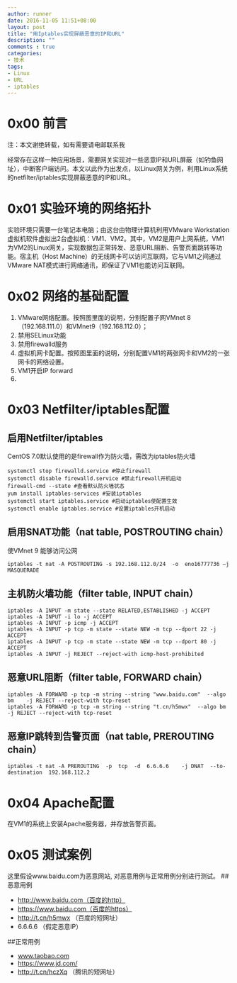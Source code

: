 ```yaml
---
author: runner
date: 2016-11-05 11:51+08:00
layout: post
title: "用Iptables实现屏蔽恶意的IP和URL"
description: ""
comments : true
categories:
- 技术
tags:
- Linux
- URL
- iptables
---
```



# 0x00 前言
注：本文谢绝转载，如有需要请电邮联系我  

经常存在这样一种应用场景，需要网关实现对一些恶意IP和URL屏蔽（如钓鱼网址），中断客户端访问。本文以此作为出发点，以Linux网关为例，利用Linux系统的netfilter/iptables实现屏蔽恶意的IP和URL。

# 0x01 实验环境的网络拓扑
实验环境只需要一台笔记本电脑；由这台由物理计算机利用VMware Workstation虚拟机软件虚拟出2台虚拟机：VM1、VM2。其中，VM2是用户上网系统，VM1为VM2的Linux网关，实现数据包正常转发、恶意URL阻断、告警页面跳转等功能。宿主机（Host Machine）的无线网卡可以访问互联网，它与VM1之间通过VMware NAT模式进行网络通讯，即保证了VM1也能访问互联网。  

# 0x02 网络的基础配置

1. VMware网络配置。按照图里面的说明，分别配置子网VMnet 8（192.168.111.0）和VMnet9（192.168.112.0）；
1. 禁用SELinux功能
1. 禁用firewalld服务
1. 虚拟机网卡配置。按照图里面的说明，分别配置VM1的两张网卡和VM2的一张网卡的网络设置。
1. VM1开启IP forward
2. 
# 0x03 Netfilter/iptables配置
## 启用Netfilter/iptables
CentOS 7.0默认使用的是firewall作为防火墙，需改为iptables防火墙

    systemctl stop firewalld.service #停止firewall
    systemctl disable firewalld.service #禁止firewall开机启动
    firewall-cmd --state #查看默认防火墙状态
    yum install iptables-services #安装iptables
    systemctl start iptables.service #启动iptables使配置生效
    systemctl enable iptables.service #设置iptables开机启动

## 启用SNAT功能（nat table, POSTROUTING  chain）
使VMnet 9 能够访问公网

    iptables -t nat -A POSTROUTING -s 192.168.112.0/24  -o  eno16777736 –j MASQUERADE
 
## 主机防火墙功能（filter table, INPUT chain）
    iptables -A INPUT -m state --state RELATED,ESTABLISHED -j ACCEPT
    iptables -A INPUT -i lo -j ACCEPT
    iptables -A INPUT -p icmp -j ACCEPT
    iptables -A INPUT -p tcp -m state --state NEW -m tcp --dport 22 -j ACCEPT
    iptables -A INPUT -p tcp -m state --state NEW -m tcp --dport 80 -j ACCEPT
    iptables -A INPUT -j REJECT --reject-with icmp-host-prohibited


## 恶意URL阻断（filter table, FORWARD chain）
	iptables -A FORWARD -p tcp -m string --string "www.baidu.com"  --algo bm    -j REJECT --reject-with tcp-reset
	iptables -A FORWARD -p tcp -m string --string "t.cn/h5mwx"  --algo bm    -j REJECT --reject-with tcp-reset


## 恶意IP跳转到告警页面（nat table, PREROUTING chain）
	iptables -t nat -A PREROUTING  -p  tcp  -d  6.6.6.6    -j DNAT  --to-destination  192.168.112.2


# 0x04 Apache配置
在VM1的系统上安装Apache服务器，并存放告警页面。

# 0x05 测试案例
这里假设www.baidu.com为恶意网站, 对恶意用例与正常用例分别进行测试。
##恶意用例
- http://www.baidu.com（百度的http）
- https://www.baidu.com（百度的https） 
- http://t.cn/h5mwx （百度的短网址）
- 6.6.6.6  （假定恶意IP）


##正常用例
- www.taobao.com
- https://www.jd.com/
- http://t.cn/hczXq  （腾讯的短网址）





